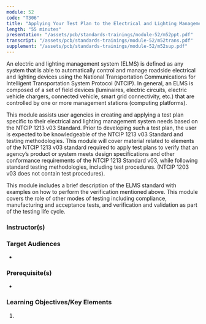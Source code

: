 ```yaml
---
module: 52
code: "T306"
title: "Applying Your Test Plan to the Electrical and Lighting Management Systems based on NTCIP 1213 ELMS Standard v03"
length: "55 minutes"
presentation: "/assets/pcb/standards-trainings/module-52/m52ppt.pdf"
transcript: "/assets/pcb/standards-trainings/module-52/m52trans.pdf"
supplement: "/assets/pcb/standards-trainings/module-52/m52sup.pdf"
---
```

An electric and lighting management system (ELMS) is defined as any system that is able to automatically control and manage roadside electrical and lighting devices using the National Transportation Communications for Intelligent Transportation System Protocol (NTCIP). In general, an ELMS is composed of a set of field devices (luminaires, electric circuits, electric vehicle chargers, connected vehicle, smart grid connectivity, etc.) that are controlled by one or more management stations (computing platforms).

This module assists user agencies in creating and applying a test plan specific to their electrical and lighting management system needs based on the NTCIP 1213 v03 Standard. Prior to developing such a test plan, the user is expected to be knowledgeable of the NTCIP 1213 v03 Standard and testing methodologies. This module will cover material related to elements of the NTCIP 1213 v03 standard required to apply test plans to verify that an agency’s product or system meets design specifications and other conformance requirements of the NTCIP 1213 Standard v03, while following standard testing methodologies, including test procedures. (NTCIP 1203 v03 does not contain test procedures).

This module includes a brief description of the ELMS standard with examples on how to perform the verification mentioned above. This module covers the role of other modes of testing including compliance, manufacturing and acceptance tests, and verification and validation as part of the testing life cycle.

### Instructor(s)


### Target Audiences
* 

### Prerequisite(s)
* 

### Learning Objectives/Key Elements
1. 